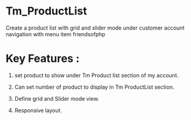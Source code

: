 # Tm_ProductList
Create a product list with grid and slider mode under customer account navigation with menu item
friendsofphp
# Key Features :

1. set product to show under Tm Product list section of my account.

2. Can set number of product to display in Tm ProductList section.

2. Define grid and Slider mode view.

3. Responsive layout.

